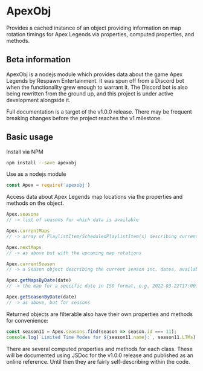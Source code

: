 # ApexObj

Provides a cached instance of an object providing information on map rotation timings for Apex Legends via properties, computed properties, and methods.

## Beta information

ApexObj is a nodejs module which provides data about the game Apex Legends by Respawn Entertainment. It was spun off from a Discord bot when the functionality grew enough to warrant it. The Discord bot is also being rewritten from the ground up, and this project is under active development alongside it.

Full documentation is a target of the v1.0.0 release. There may be frequent breaking changes before the project reaches the v1 milestone.

## Basic usage

Install via NPM

```sh
npm install --save apexobj
```

Use as a nodejs module

```js
const Apex = require('apexobj')
```

Access data about Apex Legends map locations via the properties and methods on the object.

```js
Apex.seasons
// -> list of seasons for which data is available

Apex.currentMaps
// -> array of PlaylistItem/ScheduledPlaylistItem(s) describing current maps, or null if no data

Apex.nextMaps
// -> as above but with the upcoming map rotations

Apex.currentSeason
// -> a Season object describing the current season inc. dates, available playlists etc

Apex.getMapsByDate(date)
// -> the map for a specific date in ISO format, e.g. 2022-03-22T17:00:00Z

Apex.getSeasonByDate(date)
// -> as above, but for seasons
```

Returned objects are filterable also have their own properties and methods for convenience:

```js
const season11 = Apex.seasons.find(season => season.id === 11);
console.log(`Limited Time Modes for ${season11.name}:`, season11.LTMs)
```

There are several computed properties and methods for each class. These will be documented using JSDoc for the v1.0.0 release and published as an online reference. Until then they are fairly self-describing within the code.
